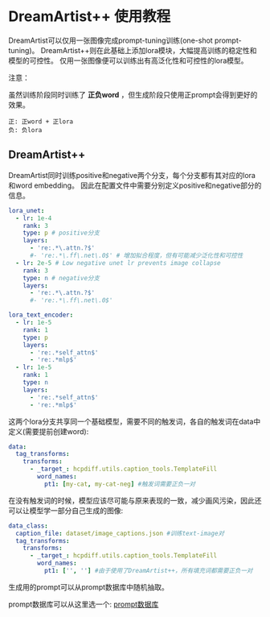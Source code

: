# DreamArtist++ 使用教程

DreamArtist可以仅用一张图像完成prompt-tuning训练(one-shot prompt-tuning)。
DreamArtist++则在此基础上添加lora模块，大幅提高训练的稳定性和模型的可控性。
仅用一张图像便可以训练出有高泛化性和可控性的lora模型。

注意：

虽然训练阶段同时训练了 **正负word** ，但生成阶段只使用正prompt会得到更好的效果。
```
正: 正word + 正lora
负: 负lora
```

## DreamArtist++
DreamArtist同时训练positive和negative两个分支，每个分支都有其对应的lora和word embedding。
因此在配置文件中需要分别定义positive和negative部分的信息。

```yaml
lora_unet:
  - lr: 1e-4
    rank: 3
    type: p # positive分支
    layers:
      - 're:.*\.attn.?$'
      #- 're:.*\.ff\.net\.0$' # 增加拟合程度，但有可能减少泛化性和可控性
  - lr: 2e-5 # Low negative unet lr prevents image collapse
    rank: 3
    type: n # negative分支
    layers:
      - 're:.*\.attn.?$'
      #- 're:.*\.ff\.net\.0$'

lora_text_encoder:
  - lr: 1e-5
    rank: 1
    type: p
    layers:
      - 're:.*self_attn$'
      - 're:.*mlp$'
  - lr: 1e-5
    rank: 1
    type: n
    layers:
      - 're:.*self_attn$'
      - 're:.*mlp$'
```

这两个lora分支共享同一个基础模型，需要不同的触发词，各自的触发词在data中定义(需要提前创建word):
```yaml
data:
  tag_transforms:
    transforms:
      - _target_: hcpdiff.utils.caption_tools.TemplateFill
        word_names:
          pt1: [my-cat, my-cat-neg] #触发词需要正负一对
```

在没有触发词的时候，模型应该尽可能与原来表现的一致，减少画风污染，因此还可以让模型学一部分自己生成的图像:
```yaml
data_class:
  caption_file: dataset/image_captions.json #训练text-image对
  tag_transforms:
    transforms:
      - _target_: hcpdiff.utils.caption_tools.TemplateFill
        word_names:
          pt1: ['', ''] #由于使用了DreamArtist++，所有填充词都需要正负一对
```
生成用的prompt可以从prompt数据库中随机抽取。

prompt数据库可以从这里选一个: [prompt数据库](https://huggingface.co/datasets/7eu7d7/HCP-Diffusion-datas/tree/main)